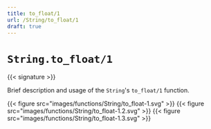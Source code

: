 ```yaml
---
title: to_float/1
url: /String/to_float/1
draft: true
---
```


# `String.to_float/1`

{{< signature >}}

Brief description and usage of the `String`'s `to_float/1` function.

{{< figure src="images/functions/String/to_float-1.svg" >}}
{{< figure src="images/functions/String/to_float-1.2.svg" >}}
{{< figure src="images/functions/String/to_float-1.3.svg" >}}
